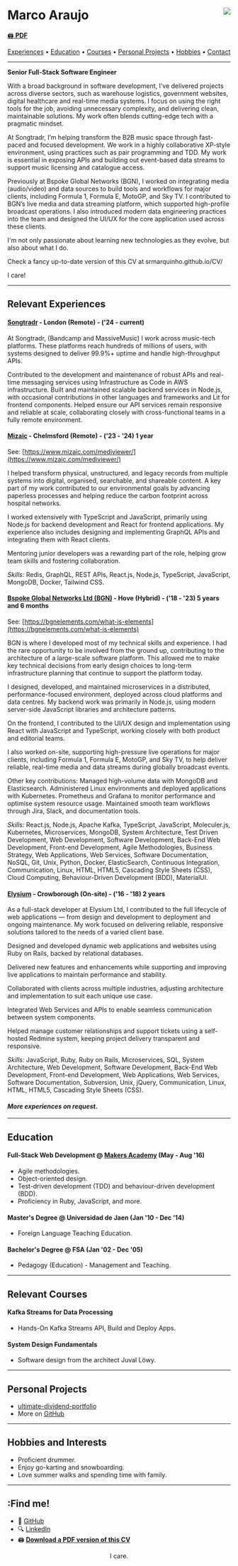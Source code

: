 # Marco Araujo <a href="https://www.codewars.com/users/srMarquinho"><img align="right" src="https://www.codewars.com/users/srMarquinho/badges/micro"></a>

[:printer: **PDF**](https://drive.google.com/uc?export=download&id=1hmXhPcEUtimMKmX9QEwbdaIGsJBd86CP)

<p align="center">
  <a href="#experience">Experiences</a>
  &bull;
  <a href="#education">Education</a>
  &bull;
  <a href="#courses">Courses</a>
  &bull;
  <a href="#projects">Personal Projects</a>
  &bull;
  <a href="#hobbies">Hobbies</a>
  &bull;
  <a href="#contact">Contact</a>
</p>


----

**Senior Full-Stack Software Engineer**

With a broad background in software development, I’ve delivered projects across diverse sectors, such as warehouse logistics, government websites, digital healthcare and real-time media systems. I focus on using the right tools for the job, avoiding unnecessary complexity, and delivering clean, maintainable solutions. My work often blends cutting-edge tech with a pragmatic mindset.

At Songtradr, I’m helping transform the B2B music space through fast-paced and focused development. We work in a highly collaborative XP-style environment, using practices such as pair programming and TDD. My work is essential in exposing APIs and building out event-based data streams to support music licensing and catalogue access.

Previously at Bspoke Global Networks (BGN), I worked on integrating media (audio/video) and data sources to build tools and workflows for major clients, including Formula 1, Formula E, MotoGP, and Sky TV. I contributed to BGN’s live media and data streaming platform, which supported high-profile broadcast operations. I also introduced modern data engineering practices into the team and designed the UI/UX for the core application used across these clients.

I'm not only passionate about learning new technologies as they evolve, but also about what I do.

Check a fancy up-to-date version of this CV at srmarquinho.github.io/CV/

 I care!

----

## <a name="experience"></a>Relevant Experiences

#### [Songtradr](https://www.songtradr.com/) - London (Remote) - ('24 - current)

At Songtradr, (Bandcamp and MassiveMusic) I work across music-tech platforms. These platforms reach hundreds of millions of users, with systems designed to deliver 99.9%+ uptime and handle high-throughput APIs.

Contributed to the development and maintenance of robust APIs and real-time messaging services using Infrastructure as Code in AWS infrastructure. Built and maintained scalable backend services in Node.js, with occasional contributions in other languages and frameworks and Lit for frontend components. Helped ensure our API services remain responsive and reliable at scale, collaborating closely with cross-functional teams in a fully remote environment.

#### [Mizaic](https://www.mizaic.com/) - Chelmsford (Remote) - ('23 - '24) 1 year

See: [https://www.mizaic.com/mediviewer/](https://www.mizaic.com/mediviewer/)

I helped transform physical, unstructured, and legacy records from multiple systems into digital, organised, searchable, and shareable content. A key part of my work contributed to our environmental goals by advancing paperless processes and helping reduce the carbon footprint across hospital networks.

I worked extensively with TypeScript and JavaScript, primarily using Node.js for backend development and React for frontend applications. My experience also includes designing and implementing GraphQL APIs and integrating them with React clients.

Mentoring junior developers was a rewarding part of the role, helping grow team skills and fostering collaboration.

*Skills:* Redis, GraphQL, REST APIs, React.js, Node.js, TypeScript, JavaScript, MongoDB, Docker, Tailwind CSS.

#### [Bspoke Global Networks Ltd (BGN)](http://bgnevents.com/) - Hove (Hybrid) - ('18 - '23) 5 years and 6 months

See: [https://bgnelements.com/what-is-elements](https://bgnelements.com/what-is-elements)

BGN is where I developed most of my technical skills and experience. I had the rare opportunity to be involved from the ground up, contributing to the architecture of a large-scale software platform. This allowed me to make key technical decisions from early design choices to long-term infrastructure planning that continue to support the platform today.

I designed, developed, and maintained microservices in a distributed, performance-focused environment, deployed across cloud platforms and data centres. My backend work was primarily in Node.js, using modern server-side JavaScript libraries and architecture patterns.

On the frontend, I contributed to the UI/UX design and implementation using React with JavaScript and TypeScript, working closely with both product and editorial teams.

I also worked on-site, supporting high-pressure live operations for major clients, including Formula 1, Formula E, MotoGP, and Sky TV, to help deliver reliable, real-time media and data streams during globally broadcast events.

Other key contributions:
Managed high-volume data with MongoDB and Elasticsearch.
Administered Linux environments and deployed applications with Kubernetes.
Prometheus and Grafana to monitor performance and optimise system resource usage.
Maintained smooth team workflows through Jira, Slack, and documentation tools.

*Skills:* React.js, Node.js, Apache Kafka, TypeScript, JavaScript, Moleculer.js, Kubernetes, Microservices, MongoDB, System Architecture, Test Driven Development, Web Development, Software Development, Back-End Web Development, Front-end Development, Agile Methodologies, Business Strategy, Web Applications, Web Services, Software Documentation, NoSQL, Git, Unix, Python, Docker, ElasticSearch, Continuous Integration, Communication, Linux, HTML, HTML5, Cascading Style Sheets (CSS), Cloud Computing, Behaviour-Driven Development (BDD), MaterialUI.

#### [Elysium](https://elysium.uk/) - Crowborough (On-site) - ('16 - '18) 2 years

As a full-stack developer at Elysium Ltd, I contributed to the full lifecycle of web applications — from design and development to deployment and ongoing maintenance. My work focused on delivering reliable, responsive solutions tailored to the needs of a varied client base.

Designed and developed dynamic web applications and websites using Ruby on Rails, backed by relational databases.

Delivered new features and enhancements while supporting and improving live applications to maintain performance and stability.

Collaborated with clients across multiple industries, adjusting architecture and implementation to suit each unique use case.

Integrated Web Services and APIs to enable seamless communication between system components.

Helped manage customer relationships and support tickets using a self-hosted Redmine system, keeping project delivery transparent and responsive.

*Skills:* JavaScript, Ruby, Ruby on Rails, Microservices, SQL, System Architecture, Web Development, Software Development, Back-End Web Development, Front-end Development, Web Applications, Web Services, Software Documentation, Subversion, Unix, jQuery, Communication, Linux, HTML, HTML5, Cascading Style Sheets (CSS).

#### *More experiences on request.*

----

## <a name="education"></a> Education

#### Full-Stack Web Development @ [Makers Academy](http://www.makersacademy.com/curriculum/) (May - Aug '16)

- Agile methodologies.
- Object-oriented design.
- Test-driven development (TDD) and behaviour-driven development (BDD).
- Proficiency in Ruby, JavaScript, and more.

#### Master's Degree @ Universidad de Jaen (Jan '10 - Dec '14)

- Foreign Language Teaching Education.

#### Bachelor's Degree @ FSA (Jan '02 - Dec '05)

- Pedagogy (Education) - Management and Teaching.

----

## <a name="courses"></a>Relevant Courses

#### Kafka Streams for Data Processing

- Hands-On Kafka Streams API, Build and Deploy Apps.

#### System Design Fundamentals

- Software design from the architect Juval Löwy.

----

## <a name="projects"></a>Personal Projects

- [ultimate-dividend-portfolio](https://srmarquinho.github.io/ultimate-dividend-portfolio/)
- More on [GitHub](https://github.com/srMarquinho)

----

## <a name="hobbies"></a>Hobbies and Interests

- Proficient drummer.
- Enjoy go-karting and snowboarding.
- Love summer walks and spending time with family.

----

## <a name="contact"></a>:Find me!

- :bust_in_silhouette: [GitHub](https://github.com/srMarquinho)
- :mag: [LinkedIn](https://www.linkedin.com/in/srMarquinho)
- :printer: [**Download a PDF version of this CV**](https://drive.google.com/uc?export=download&id=1hmXhPcEUtimMKmX9QEwbdaIGsJBd86CP)

<p align="center">I care.</p>
